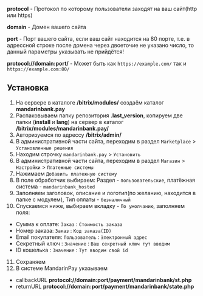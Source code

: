 **protocol** - Протокол по которому пользователи заходят на ваш сайт(http или https)

**domain** - Домен вашего сайта

**port** - Порт вашего сайта, если ваш сайт находится на 80 порте, т.е. в адрессной строке после домена через двоеточие не указано число, то данный параметры указывать не прийдётся!

**protocol://domain:port/** - Может быть как `https://example.com/` так и `https://example.com:80/`

## Установка

1. На сервере в каталоге **/bitrix/modules/** создаём каталог **mandarinbank.pay**
2. Распаковываем папку репозитория **.last_version**, копируем две папки (**install** и **lang**) на сервер в каталог **/bitrix/modules/mandarinbank.pay/**
3. Авторизуемся по адрессу **/bitrix/admin/**
4. В административной части сайта, переходим в раздел `Marketplace` > `Установленные решения`
5. Находим строчку `mandarinbank.pay` > `Установить`
6. В административной части сайта, переходим в раздел `Магазин` > `Настройки` > `Платежные системы`
7. Нажимаем `Добавить платежную систему`
8. В поле обработчик выбираем: Раздел - `пользовательские`, платёжная система - `mandarinbank_hosted`
9. Заполняем заголовок, описание и логотип(по желанию, находится в папке с модулем), Тип оплаты - `безналичный`
10. Спускаемся ниже, выбираем вкладку - `По умолчанию`, заполняем поля:

- Сумма к оплате: `Заказ` : `Стоимость заказа`
- Номер заказа: `Заказ` : `Код заказа(ID)`
- Email покупателя: `Пользователь` : `Электронный адрес`
- Секретный ключ : `Значение` : `Ваш секретный ключ тут вводим`
- ID кошелька : `Значение` : `Тут вводим свой id`

11. Cохраняем
12. В системе MandarinPay указываем
- callbackURL **protocol://domain:port/payment/mandarinbank/st.php**
- returnURL **protocol://domain:port/payment/mandarinbank/state.php**
